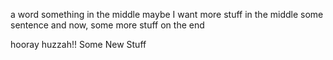 a word
something in the middle
maybe I want more stuff in the middle
some sentence
and now, some more stuff on the end

hooray huzzah!!
Some New Stuff
